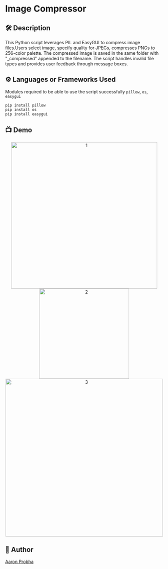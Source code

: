 # Image Compressor

## 🛠️ Description

This Python script leverages PIL and EasyGUI to compress image files.Users select image, specify quality for JPEGs, compresses PNGs to 256-color palette. The compressed image is saved in the same folder with "\_compressed" appended to the filename. The script handles invalid file types and provides user feedback through message boxes.

## ⚙️ Languages or Frameworks Used

Modules required to be able to use the script successfully
`pillow`, `os`, `easygui`

```
pip install pillow
pip install os
pip install easygui
```

## 📺 Demo

<p align="center">
    <img width="467" alt="1" src="https://github.com/AaronProbha18/Image-compressor/assets/154875295/a6cfee23-3c38-4e5c-8fe2-f919d68233d7">
    <img width="287" alt="2" src="https://github.com/AaronProbha18/Image-compressor/assets/154875295/46d03efe-9820-4f6c-8d48-48e39e43094b">
    <img width="503" alt="3" src="https://github.com/AaronProbha18/Image-compressor/assets/154875295/2ad4cea0-de0c-4cc5-bab3-23077a069918">
</p>

## 🤖 Author

[Aaron Probha](https://github.com/AaronProbha18)
